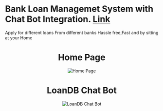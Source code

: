 # Bank Loan Managemet System with Chat Bot Integration. <a href="https://youtu.be/vJYpeYIC8fU" target="_blank">Link</a>

Apply for different loans From different banks Hassle free,Fast and by sitting at your Home 



<h1 align="center">Home Page</h1>
<p align="center">
  <img src="https://user-images.githubusercontent.com/53824950/123053995-10288680-d422-11eb-8aee-f28972e9062d.png" alt="Home Page">
</p>

<h1 align="center">LoanDB Chat Bot</h1>
<p align="center">
  <img src="https://user-images.githubusercontent.com/53824950/123054119-2df5eb80-d422-11eb-8bb3-5b9e3598a485.png" alt="LoanDB Chat Bot">
</p>


